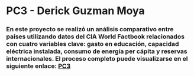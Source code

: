 # PC3 - Derick Guzman Moya
### En este proyecto se realizó un análisis comparativo entre países utilizando datos del CIA World Factbook relacionados con cuatro variables clave: gasto en educación, capacidad eléctrica instalada, consumo de energía per cápita y reservas internacionales. El proceso completo puede visualizarse en el siguiente enlace: [PC3]()
